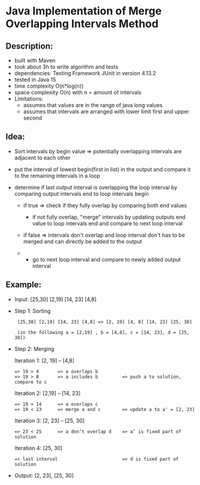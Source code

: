 # Java Implementation of Merge Overlapping Intervals Method

## Description:

- built with Maven
- took about 3h to write algorithm and tests
- dependencies: Testing Framework JUnit in version 4.13.2
- tested in Java 15
- time complexity   O(n*log(n))
- space complexity  O(n)             with n = amount of intervals
- Limitations: 
    - assumes that values are in the range of java long values
    - assumes that intervals are arranged with lower limit first and upper second


## Idea:   

- Sort intervals by begin value => potentially overlapping intervals are adjacent to each other

- put the interval of lowest begin(first in list) in the output and compare it to the remaining intervals in a loop

- determine if last output interval is overlapping the loop interval by comparing output intervals end to loop intervals begin
  - if true => check if they fully overlap by comparing both end values

    - if not fully overlap, "merge" intervals by updating outputs end value to loop intervals end and compare to next loop interval
    
  - if false => intervals don't overlap and loop interval don't has to be merged and can directly be added to the output
  - 
    - go to next loop interval and compare to newly added output interval
           
        
## Example:

- Input: [25,30] [2,19] [14, 23] [4,8]

 - Step 1: Sorting	
  
        [25,30] [2,19] [14, 23] [4,8] => [2, 19] [4, 8] [14, 23] [25, 30]        

        (in the following a = [2,19] , b = [4,8], c = [14, 23], d = [25, 30])
   
  - Step 2: Merging
    
    Iteration 1:    [2, 19] – [4,8]    
    
        => 19 > 4       => a overlaps b
        => 19 > 8       => a includes b         => push a to solution, compare to c

    Iteration 2:	[2,19] – [14, 23] 
    
        => 19 > 14      => a overlaps c                           
        => 19 < 23      => merge a and c        => update a to a' = [2, 23]

    Iteration 3:	[2, 23] – [25, 30]
    
        => 23 < 25      => a don‘t overlap d    => a‘ is fixed part of solution

    Iteration 4:	[25, 30]         
    
        => last interval                        => d is fixed part of solution

 - Output: [2, 23], [25, 30]
